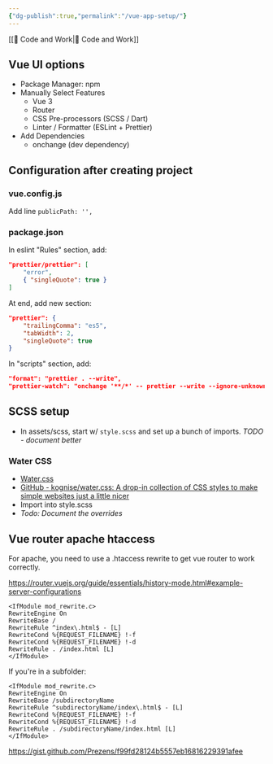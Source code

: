```yaml
---
{"dg-publish":true,"permalink":"/vue-app-setup/"}
---
```



[[📘 Code and Work\|📘 Code and Work]]

## Vue UI options

* Package Manager: npm
* Manually Select Features
    * Vue 3
    * Router
    * CSS Pre-processors (SCSS / Dart)
    * Linter / Formatter (ESLint + Prettier)
* Add Dependencies
    * onchange (dev dependency)

## Configuration after creating project

### vue.config.js

Add line `publicPath: '',`

### package.json

In eslint "Rules" section, add:

```json
"prettier/prettier": [
    "error",
    { "singleQuote": true }
]
```

At end, add new section:

```json
"prettier": {
    "trailingComma": "es5",
    "tabWidth": 2,
    "singleQuote": true
}
```

In "scripts" section, add:

```json
"format": "prettier . --write",
"prettier-watch": "onchange '**/*' -- prettier --write --ignore-unknown {{changed}}"
```

## SCSS setup

* In assets/scss, start w/ `style.scss` and set up a bunch of imports. *TODO - document better*

### Water CSS

* [Water.css](https://watercss.kognise.dev/)
* [GitHub - kognise/water.css: A drop-in collection of CSS styles to make simple websites just a little nicer](https://github.com/kognise/water.css)
* Import into style.scss
* *Todo: Document the overrides*

## Vue router apache htaccess

For apache, you need to use a .htaccess rewrite to get vue router to work correctly.

https://router.vuejs.org/guide/essentials/history-mode.html#example-server-configurations

```apacheconf
<IfModule mod_rewrite.c>
RewriteEngine On
RewriteBase /
RewriteRule ^index\.html$ - [L]
RewriteCond %{REQUEST_FILENAME} !-f
RewriteCond %{REQUEST_FILENAME} !-d
RewriteRule . /index.html [L]
</IfModule>
```

If you're in a subfolder:

```apacheconf
<IfModule mod_rewrite.c>
RewriteEngine On
RewriteBase /subdirectoryName
RewriteRule ^subdirectoryName/index\.html$ - [L]
RewriteCond %{REQUEST_FILENAME} !-f
RewriteCond %{REQUEST_FILENAME} !-d
RewriteRule . /subdirectoryName/index.html [L]
</IfModule>
```

https://gist.github.com/Prezens/f99fd28124b5557eb16816229391afee